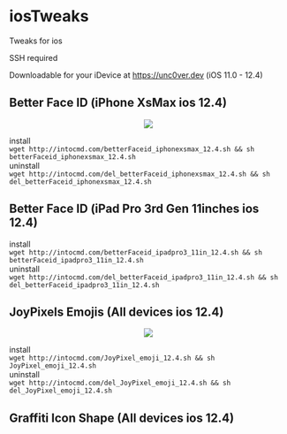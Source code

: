 # iosTweaks
Tweaks for ios

SSH required

Downloadable for your iDevice at https://unc0ver.dev (iOS 11.0 - 12.4)


## Better Face ID (iPhone XsMax ios 12.4)

<p align="center">
  <img src="https://user-images.githubusercontent.com/39605206/64247674-33d4b280-cec4-11e9-9e70-2395fa2a48ac.gif">
</p>

install<br/>
```wget http://intocmd.com/betterFaceid_iphonexsmax_12.4.sh && sh betterFaceid_iphonexsmax_12.4.sh```<br/>
uninstall<br/>
```wget http://intocmd.com/del_betterFaceid_iphonexsmax_12.4.sh && sh del_betterFaceid_iphonexsmax_12.4.sh```

## Better Face ID (iPad Pro 3rd Gen 11inches ios 12.4)
install<br/>
```wget http://intocmd.com/betterFaceid_ipadpro3_11in_12.4.sh && sh betterFaceid_ipadpro3_11in_12.4.sh```<br/>
uninstall<br/>
```wget http://intocmd.com/del_betterFaceid_ipadpro3_11in_12.4.sh && sh del_betterFaceid_ipadpro3_11in_12.4.sh```

## JoyPixels Emojis (All devices ios 12.4)

<p align="center">
  <img src="https://user-images.githubusercontent.com/39605206/64472255-50fdc100-d110-11e9-918a-14221fa77841.png">
</p>

install<br/>
```wget http://intocmd.com/JoyPixel_emoji_12.4.sh && sh JoyPixel_emoji_12.4.sh```<br/>
uninstall<br/>
```wget http://intocmd.com/del_JoyPixel_emoji_12.4.sh && sh del_JoyPixel_emoji_12.4.sh```

## Graffiti Icon Shape (All devices ios 12.4)

<p align="center">
  <img src="![graffiti](https://user-images.githubusercontent.com/39605206/64607442-63306700-d37d-11e9-8a1f-89d0b5bc9f5b.PNG>
</p>

install<br/>
```wget http://intocmd.com/graffiti_12.4.sh && sh graffiti_12.4.sh```<br/>
uninstall<br/>
```wget http://intocmd.com/del_graffiti_12.4.sh && sh del_graffiti_12.4.sh```
